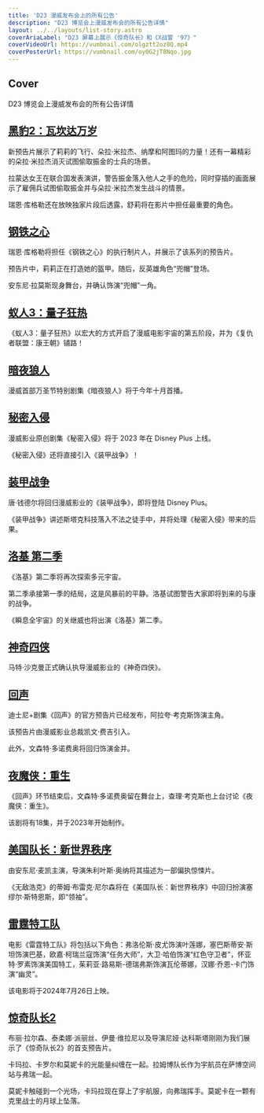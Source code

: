 ```yaml
---
title: 'D23 漫威发布会上的所有公告'
description: "D23 博览会上漫威发布会的所有公告详情"
layout: ../../layouts/list-story.astro
coverAriaLabel: "D23 屏幕上展示《惊奇队长》和《X战警 '97》"
coverVideoUrl: https://vumbnail.com/olgztt2oz8Q.mp4
coverPosterUrl: https://vumbnail.com/oy0G2jT8Nqo.jpg
---
```



## Cover

D23 博览会上漫威发布会的所有公告详情

## [黑豹2：瓦坎达万岁](https://marvelorder.com/en/black-panther-wakanda-forever-505642/)
新预告片展示了莉莉的飞行、朵拉·米拉杰、纳摩和阿图玛的力量！还有一幕精彩的朵拉·米拉杰消灭试图偷取振金的士兵的场景。

拉蒙达女王在联合国发表演讲，警告振金落入他人之手的危险，同时穿插的画面展示了雇佣兵试图偷取振金并与朵拉·米拉杰发生战斗的情景。

瑞恩·库格勒还在放映独家片段后透露，舒莉将在影片中担任最重要的角色。



## [钢铁之心](https://marvelorder.com/en/ironheart-114471/)

瑞恩·库格勒将担任《钢铁之心》的执行制片人，并展示了该系列的预告片。

预告片中，莉莉正在打造她的盔甲。随后，反英雄角色“兜帽”登场。

安东尼·拉莫斯现身舞台，并确认饰演“兜帽”一角。


## [蚁人3：量子狂热](https://marvelorder.com/en/ant-man-and-the-wasp-quantumania-640146/)

《蚁人3：量子狂热》以宏大的方式开启了漫威电影宇宙的第五阶段，并为《复仇者联盟：康王朝》铺路！


## [暗夜狼人](https://marvelorder.com/en/werewolf-by-night-894205/)

漫威首部万圣节特别剧集《暗夜狼人》将于今年十月首播。



## [秘密入侵](https://marvelorder.com/en/secret-invasion-114472/)

漫威影业原创剧集《秘密入侵》将于 2023 年在 Disney Plus 上线。

《秘密入侵》还将直接引入《装甲战争》！



## [装甲战争](https://marvelorder.com/en/armor-wars-1030022/)

唐·钱德尔将回归漫威影业的《装甲战争》，即将登陆 Disney Plus。

《装甲战争》讲述斯塔克科技落入不法之徒手中，并将处理《秘密入侵》带来的后果。
## [洛基 第二季](https://marvelorder.com/en/loki-84958/)

《洛基》第二季将再次探索多元宇宙。

第二季承接第一季的结局，这是风暴前的平静。洛基试图警告大家即将到来的与康的战争。

《瞬息全宇宙》的关继威也将出演《洛基》第二季。

## [神奇四侠](https://marvelorder.com/en/the-fantastic-four-617126/)

马特·沙克曼正式确认执导漫威影业的《神奇四侠》。

## [回声](https://marvelorder.com/en/echo-122226/)

迪士尼+剧集《回声》的官方预告片已经发布，阿拉夸·考克斯饰演主角。

该预告片由漫威影业总裁凯文·费吉引入。

此外，文森特·多诺费奥将回归饰演金并。

## [夜魔侠：重生](https://marvelorder.com/en/daredevil-born-again-202555/)

《回声》环节结束后，文森特·多诺费奥留在舞台上，查理·考克斯也上台讨论《夜魔侠：重生》。

该剧将有18集，并于2023年开始制作。

## [美国队长：新世界秩序](https://marvelorder.com/en/captain-america-brave-new-world-822119/)

由安东尼·麦凯主演，导演朱利叶斯·奥纳将其描述为一部偏执惊悚片。

《无敌浩克》的蒂姆·布雷克·尼尔森将在《美国队长：新世界秩序》中回归扮演塞缪尔·斯特恩斯，即“领袖”。

## [雷霆特工队](https://marvelorder.com/en/thunderbolts-986056/)

电影《雷霆特工队》将包括以下角色：弗洛伦斯·皮尤饰演叶莲娜，塞巴斯蒂安·斯坦饰演巴基，欧嘉·柯瑞兰寇饰演“任务大师”，大卫·哈伯饰演“红色守卫者”，怀亚特·罗素饰演美国特工，茱莉亚·路易斯-德瑞弗斯饰演瓦伦蒂娜，汉娜·乔恩-卡门饰演“幽灵”。

该电影将于2024年7月26日上映。

## [惊奇队长2](https://marvelorder.com/en/the-marvels-609681/)

布丽·拉尔森、泰柔娜·派丽丝、伊曼·维拉尼以及导演尼娅·达科斯塔刚刚为我们展示了《惊奇队长2》的首支预告片。

卡玛拉、卡罗尔和莫妮卡的光能量纠缠在一起。拉姆博队长作为宇航员在萨博空间站与弗瑞一起。

莫妮卡触碰到一个光场，卡玛拉现在穿上了宇航服，向弗瑞挥手。莫妮卡在一颗有克里战士的月球上坠落。
